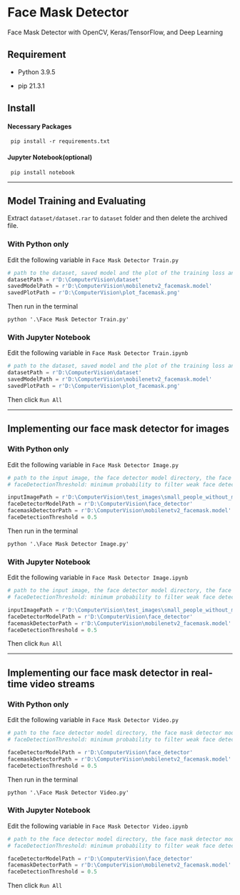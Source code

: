 # Face Mask Detector

Face Mask Detector with OpenCV, Keras/TensorFlow, and Deep Learning

## Requirement

- Python 3.9.5

- pip 21.3.1

## Install

#### Necessary Packages

```
 pip install -r requirements.txt
```

#### Jupyter Notebook(optional)

```
 pip install notebook
```

<hr>

## Model Training and Evaluating

Extract `dataset/dataset.rar` to `dataset` folder and then delete the archived file.

### With Python only

Edit the following variable in `Face Mask Detector Train.py`

```python
# path to the dataset, saved model and the plot of the training loss and accuracy
datasetPath = r'D:\ComputerVision\dataset'
savedModelPath = r'D:\ComputerVision\mobilenetv2_facemask.model'
savedPlotPath = r'D:\ComputerVision\plot_facemask.png'
```

Then run in the terminal

```
python '.\Face Mask Detector Train.py'
```

### With Jupyter Notebook

Edit the following variable in `Face Mask Detector Train.ipynb`

```python
# path to the dataset, saved model and the plot of the training loss and accuracy
datasetPath = r'D:\ComputerVision\dataset'
savedModelPath = r'D:\ComputerVision\mobilenetv2_facemask.model'
savedPlotPath = r'D:\ComputerVision\plot_facemask.png'
```

Then click `Run All`

<hr>

## Implementing our face mask detector for images

### With Python only

Edit the following variable in `Face Mask Detector Image.py`

```python
# path to the input image, the face detector model directory, the face mask detector model that we trained
# faceDetectionThreshold: minimum probability to filter weak face detections

inputImagePath = r'D:\ComputerVision\test_images\small_people_without_mask.jpg'
faceDetectorModelPath = r'D:\ComputerVision\face_detector'
facemaskDetectorPath = r'D:\ComputerVision\mobilenetv2_facemask.model'
faceDetectionThreshold = 0.5
```

Then run in the terminal

```
python '.\Face Mask Detector Image.py'
```

### With Jupyter Notebook

Edit the following variable in `Face Mask Detector Image.ipynb`

```python
# path to the input image, the face detector model directory, the face mask detector model that we trained
# faceDetectionThreshold: minimum probability to filter weak face detections

inputImagePath = r'D:\ComputerVision\test_images\small_people_without_mask.jpg'
faceDetectorModelPath = r'D:\ComputerVision\face_detector'
facemaskDetectorPath = r'D:\ComputerVision\mobilenetv2_facemask.model'
faceDetectionThreshold = 0.5
```

Then click `Run All`

<hr>

## Implementing our face mask detector in real-time video streams

### With Python only

Edit the following variable in `Face Mask Detector Video.py`

```python
# path to the face detector model directory, the face mask detector model that we trained
# faceDetectionThreshold: minimum probability to filter weak face detections

faceDetectorModelPath = r'D:\ComputerVision\face_detector'
facemaskDetectorPath = r'D:\ComputerVision\mobilenetv2_facemask.model'
faceDetectionThreshold = 0.5
```

Then run in the terminal

```
python '.\Face Mask Detector Video.py'
```

### With Jupyter Notebook

Edit the following variable in `Face Mask Detector Video.ipynb`

```python
# path to the face detector model directory, the face mask detector model that we trained
# faceDetectionThreshold: minimum probability to filter weak face detections

faceDetectorModelPath = r'D:\ComputerVision\face_detector'
facemaskDetectorPath = r'D:\ComputerVision\mobilenetv2_facemask.model'
faceDetectionThreshold = 0.5
```

Then click `Run All`
